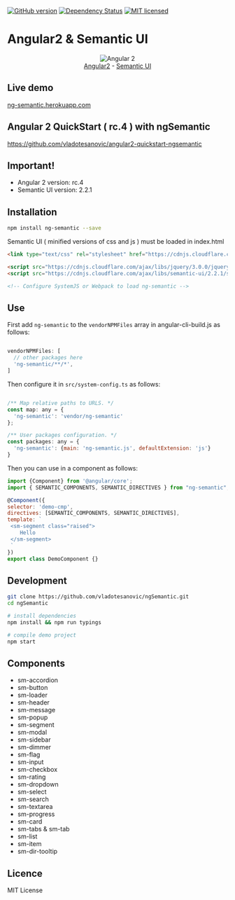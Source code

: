 [![GitHub version](https://badge.fury.io/gh/vladotesanovic%2FngSemantic.png)](http://badge.fury.io/gh/vladotesanovic%2FngSemantic)
[![Dependency Status](https://david-dm.org/vladotesanovic/ngSemantic.svg)](https://david-dm.org/vladotesanovic/ngSemantic)
[![MIT licensed](https://img.shields.io/badge/license-MIT-blue.svg)](https://raw.githubusercontent.com/hyperium/hyper/master/LICENSE)

# Angular2 & Semantic UI
<p align="center">
  <img src="http://i.imgur.com/SCTxyan.jpg" alt="Angular 2"/><br/>
  <a href="http://www.angular.io" target="_blank">Angular2</a> - <a href="http://semantic-ui.com" target="_blank">Semantic UI</a>
</p>

## Live demo
<a href="https://ng-semantic.herokuapp.com" target="_blank">ng-semantic.herokuapp.com</a>

##  Angular 2 QuickStart ( rc.4 ) with ngSemantic
https://github.com/vladotesanovic/angular2-quickstart-ngsemantic

## Important!
<ul>
   <li>Angular 2 version: rc.4</li>
   <li>Semantic UI version: 2.2.1</li>
</ul>

## Installation
```bash
npm install ng-semantic --save
```

Semantic UI ( minified versions of css and js ) must be loaded in index.html

```html
<link type="text/css" rel="stylesheet" href="https://cdnjs.cloudflare.com/ajax/libs/semantic-ui/2.2.1/semantic.min.css">

<script src="https://cdnjs.cloudflare.com/ajax/libs/jquery/3.0.0/jquery.min.js"></script>
<script src="https://cdnjs.cloudflare.com/ajax/libs/semantic-ui/2.2.1/semantic.min.js"></script>

<!-- Configure SystemJS or Webpack to load ng-semantic -->

```

## Use

First add `ng-semantic` to the `vendorNPMFiles` array in angular-cli-build.js as follows:
```javascript

vendorNPMFiles: [
  // other packages here
  'ng-semantic/**/*',
]

```

Then configure it in `src/system-config.ts` as follows:

```javascript

/** Map relative paths to URLS. */
const map: any = {
  'ng-semantic': 'vendor/ng-semantic'
};

/** User packages configuration. */
const packages: any = {
  'ng-semantic': {main: 'ng-semantic.js', defaultExtension: 'js'}
}

```

Then you can use in a component as follows:

```javascript
import {Component} from '@angular/core';
import { SEMANTIC_COMPONENTS, SEMANTIC_DIRECTIVES } from "ng-semantic";

@Component({
selector: 'demo-cmp',
directives: [SEMANTIC_COMPONENTS, SEMANTIC_DIRECTIVES],
template: `
 <sm-segment class="raised">
    Hello
 </sm-segment>
 `
})
export class DemoComponent {}
```

## Development
```bash
git clone https://github.com/vladotesanovic/ngSemantic.git
cd ngSemantic

# install dependencies
npm install && npm run typings

# compile demo project
npm start
```

## Components

  - sm-accordion
  - sm-button
  - sm-loader
  - sm-header
  - sm-message
  - sm-popup
  - sm-segment
  - sm-modal
  - sm-sidebar
  - sm-dimmer
  - sm-flag
  - sm-input
  - sm-checkbox
  - sm-rating
  - sm-dropdown
  - sm-select
  - sm-search
  - sm-textarea
  - sm-progress
  - sm-card
  - sm-tabs & sm-tab
  - sm-list
  - sm-item
  - sm-dir-tooltip

## Licence

MIT License
